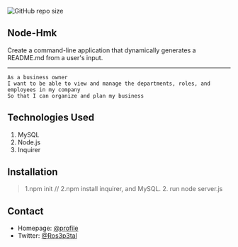![GitHub repo size](https://img.shields.io/github/repo-size/Kathleen-Y/node-hmk?logo=github)
## Node-Hmk
Create a command-line application that dynamically generates a README.md from a user's input. 
<hr >

```
As a business owner
I want to be able to view and manage the departments, roles, and employees in my company
So that I can organize and plan my business
```

## Technologies Used

1. MySQL
2. Node.js
2. Inquirer

## Installation
> 1.npm init // 2.npm install inquirer, and MySQL.
> 2. run node server.js 

## Contact
* Homepage: [@profile](https://github.com/Kathleen-Y)
* Twitter: [@Ros3p3tal](https://twitter.com/Ros3p3tal)
